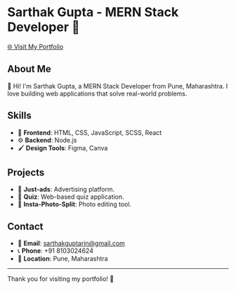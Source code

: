 # Sarthak Gupta - MERN Stack Developer 🚀

[🌐 Visit My Portfolio](https://sarthak576.github.io/myportfolio/)

## About Me

👋 Hi! I'm Sarthak Gupta, a MERN Stack Developer from Pune, Maharashtra. I love building web applications that solve real-world problems.

## Skills

- 🎨 **Frontend**: HTML, CSS, JavaScript, SCSS, React
- ⚙️ **Backend**: Node.js
- 🖌 **Design Tools**: Figma, Canva

## Projects

- 📢 **Just-ads**: Advertising platform.
- 🧠 **Quiz**: Web-based quiz application.
- 📸 **Insta-Photo-Split**: Photo editing tool.

## Contact

- 📧 **Email**: [sarthakguptarjn@gmail.com](mailto:sarthakguptarjn@gmail.com)
- 📞 **Phone**: +91 8103024624
- 📍 **Location**: Pune, Maharashtra

---

Thank you for visiting my portfolio! 🙌